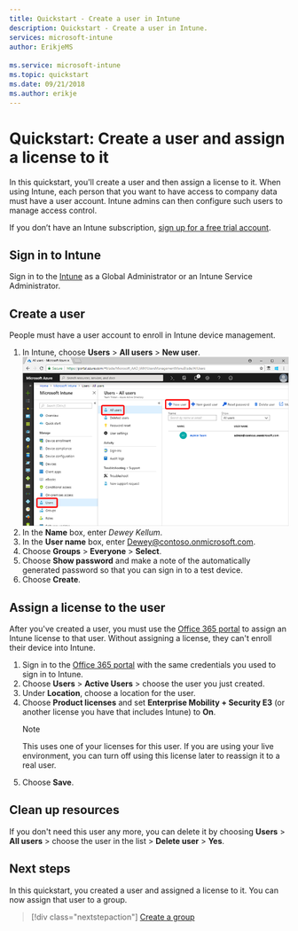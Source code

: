 ```yaml
---
title: Quickstart - Create a user in Intune
description: Quickstart - Create a user in Intune.
services: microsoft-intune
author: ErikjeMS

ms.service: microsoft-intune
ms.topic: quickstart
ms.date: 09/21/2018
ms.author: erikje
---
```


# Quickstart: Create a user and assign a license to it

In this quickstart, you'll create a user and then assign a license to it. When using Intune, each person that you want to have access to company data must have a user account. Intune admins can then  configure such users to manage access control.

If you don’t have an Intune subscription, [sign up for a free trial account](free-trial-sign-up.md).

## Sign in to Intune

Sign in to the [Intune](https://aka.ms/intuneportal) as a Global Administrator or an Intune Service Administrator.

## Create a user

People must have a user account to enroll in Intune device management.

1. In Intune, choose **Users** > **All users** > **New user**.
![Browser](media/quickstart-create-user/create-user.png)
2. In the **Name** box, enter *Dewey Kellum*.
3. In the **User name** box, enter Dewey@contoso.onmicrosoft.com.
4. Choose **Groups** > **Everyone** > **Select**.
5. Choose **Show password** and make a note of the automatically generated password so that you can sign in to a test device.
6. Choose **Create**.

## Assign a license to the user

After you've created a user, you must use the [Office 365 portal](http://go.microsoft.com/fwlink/p/?LinkId=698854) to assign an Intune license to that user. Without assigning a license, they can't enroll their device into Intune. 

1. Sign in to the [Office 365 portal](http://go.microsoft.com/fwlink/p/?LinkId=698854) with the same credentials you used to sign in to Intune.
2. Choose **Users** > **Active Users** > choose the user you just created.
3. Under **Location**, choose a location for the user.
3. Choose **Product licenses** and set **Enterprise Mobility + Security E3** (or another license you have that includes Intune) to **On**.
   > [!NOTE]
   > This uses one of your licenses for this user. If you are using your live environment, you can turn off using this license later to reassign it to a real user.
5. Choose **Save**.

## Clean up resources

If you don't need this user any more, you can delete it by choosing **Users** > **All users** > choose the user in the list > **Delete user** > **Yes**.

## Next steps

In this quickstart, you created a user and assigned a license to it. You can now assign that user to a group.

> [!div class="nextstepaction"]
> [Create a group](quickstart-create-group.md)
